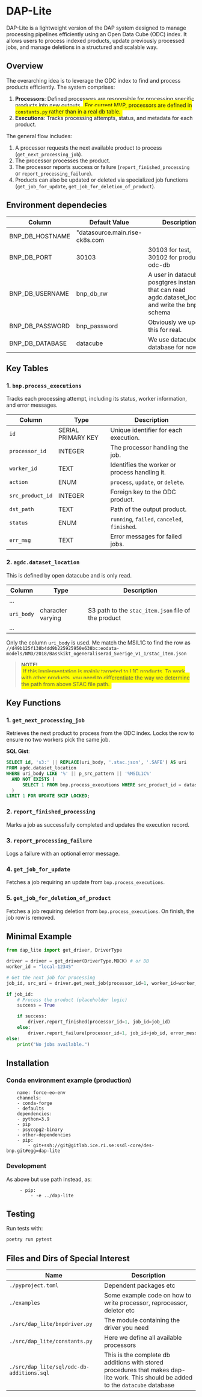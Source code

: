 
# DAP-Lite

DAP-Lite is a lightweight version of the DAP system designed to manage processing pipelines efficiently using an Open Data Cube (ODC) index. It allows users to process indexed products, update previously processed jobs, and manage deletions in a structured and scalable way.

## Overview

The overarching idea is to leverage the ODC index to find and process products efficiently. The system comprises:

1. **Processors**: Defined processors are responsible for processing specific products into new outputs. <span style="background-color:yellow; padding: 5px; border-radius: 3px;">For current MVP,  processors are defined in `constants.py` rather than in a real db table. </span> 
2. **Executions**: Tracks processing attempts, status, and metadata for each product.

The general flow includes:
1. A processor requests the next available product to process (`get_next_processing_job`).
2. The processor processes the product.
3. The processor reports success or failure (`report_finished_processing` or `report_processing_failure`).
4. Products can also be updated or deleted via specialized job functions (`get_job_for_update`, `get_job_for_deletion_of_product`).


## Environment dependecies

| Column           | Default Value       | Description        |
|------------------|---------------------|--------------------|
| BNP_DB_HOSTNAME  | "datasource.main.rise-ck8s.com |
| BNP_DB_PORT      | 30103               | 30103 for test, 30102 for production odc-db |
| BNP_DB_USERNAME  | bnp_db_rw           | A user in datacube posgtgres instance that can read agdc.dataset_location and write the bnp schema |    
| BNP_DB_PASSWORD  | bnp_password        | Obviously we update this for real.|
| BNP_DB_DATABASE  | datacube            | We use datacube's database for now |



## Key Tables

### 1. **`bnp.process_executions`**
Tracks each processing attempt, including its status, worker information, and error messages.

| Column          | Type                | Description                                     |
|------------------|---------------------|-------------------------------------------------|
| `id`            | SERIAL PRIMARY KEY  | Unique identifier for each execution.          |
| `processor_id`  | INTEGER             | The processor handling the job.                |
| `worker_id`     | TEXT                | Identifies the worker or process handling it.  |
| `action`        | ENUM                | `process`, `update`, or `delete`.              |
| `src_product_id`| INTEGER             | Foreign key to the ODC product.                |
| `dst_path`      | TEXT                | Path of the output product.                    |
| `status`        | ENUM                | `running`, `failed`, `canceled`, `finished`.   |
| `err_msg`       | TEXT                | Error messages for failed jobs.                |

### 2. **`agdc.dataset_location`**
This is defined by open datacube and is only read.

| Column          | Type                | Description                                     |
|------------------|---------------------|-------------------------------------------------|
| ... || 
| `uri_body`    |  character varying | S3 path to the `stac_item.json` file of the product |
| ... || 

Only the column `uri_body` is used. Me match the MSIL1C to find the row as 
 `//d49b125f138b4dd9b225925950e638bc:eodata-models/NMD/2018/Basskikt_ogeneraliserad_Sverige_v1_1/stac_item.json` 
> **NOTE!**  
> <span style="background-color:yellow; padding: 5px; border-radius: 3px;">
> If this implementation is mainly targeted to L1C products. To work with other products, you need to differentiate the way we determine the path from above STAC file path.
> </span> 

 

## Key Functions

### **1. `get_next_processing_job`**
Retrieves the next product to process from the ODC index. Locks the row to ensure no two workers pick the same job.

**SQL Gist**:
```sql
SELECT id, 's3:' || REPLACE(uri_body, '.stac.json', '.SAFE') AS uri
FROM agdc.dataset_location
WHERE uri_body LIKE '%' || p_src_pattern || '%MSIL1C%'
  AND NOT EXISTS (
      SELECT 1 FROM bnp.process_executions WHERE src_product_id = dataset_location.id
  )
LIMIT 1 FOR UPDATE SKIP LOCKED;
```

### **2. `report_finished_processing`**
Marks a job as successfully completed and updates the execution record.

### **3. `report_processing_failure`**
Logs a failure with an optional error message.

### **4. `get_job_for_update`**
Fetches a job requiring an update from `bnp.process_executions`.

### **5. `get_job_for_deletion_of_product`**
Fetches a job requiring deletion from `bnp.process_executions`. On finish, the job row is removed.

## Minimal Example

```python
from dap_lite import get_driver, DriverType

driver = driver = get_driver(DriverType.MOCK) # or DB
worker_id = "local-12345"

# Get the next job for processing
job_id, src_uri = driver.get_next_job(processor_id=1, worker_id=worker_id)

if job_id:
    # Process the product (placeholder logic)
    success = True

    if success:
        driver.report_finished(processor_id=1, job_id=job_id)
    else:
        driver.report_failure(processor_id=1, job_id=job_id, error_message="Processing failed.")
else:
    print("No jobs available.")
```

## Installation
### Conda environment example (production)
        name: force-eo-env
        channels:
        - conda-forge
        - defaults
        dependencies:
        - python=3.9
        - pip
        - psycopg2-binary
        - other-dependencies
        - pip:
            - git+ssh://git@gitlab.ice.ri.se:ssdl-core/des-bnp.git#egg=dap-lite

### Development 
As above but use path instead, as:

         - pip:
             - -e ../dap-lite

## Testing

Run tests with:

```bash
poetry run pytest
```

## Files and Dirs of Special Interest

| Name | Description|
|------------------ |-------------------------------------------------|
| `./pyproject.toml` | Dependent packages etc |
| `./examples`    | Some example code on how to write processor, reprocessor, deletor etc |
|`./src/dap_lite/bnpdriver.py` | The module containing the driver you need |
|`./src/dap_lite/constants.py` | Here we define all available processors |
|`./src/dap_lite/sql/odc-db-additions.sql` | This is the complete db additions with stored procedures that makes dap-lite work. This should be added to the `datacube` database|
